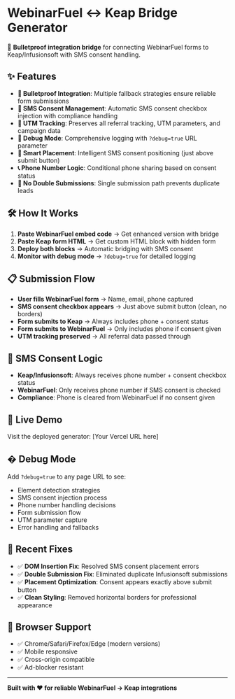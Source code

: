 # WebinarFuel ↔ Keap Bridge Generator

🚀 **Bulletproof integration bridge** for connecting WebinarFuel forms to Keap/Infusionsoft with SMS consent handling.

## ✨ Features

- **🔧 Bulletproof Integration**: Multiple fallback strategies ensure reliable form submissions
- **📱 SMS Consent Management**: Automatic SMS consent checkbox injection with compliance handling  
- **🎯 UTM Tracking**: Preserves all referral tracking, UTM parameters, and campaign data
- **🐛 Debug Mode**: Comprehensive logging with `?debug=true` URL parameter
- **🎨 Smart Placement**: Intelligent SMS consent positioning (just above submit button)
- **📞 Phone Number Logic**: Conditional phone sharing based on consent status
- **🚀 No Double Submissions**: Single submission path prevents duplicate leads

## 🛠️ How It Works

1. **Paste WebinarFuel embed code** → Get enhanced version with bridge
2. **Paste Keap form HTML** → Get custom HTML block with hidden form  
3. **Deploy both blocks** → Automatic bridging with SMS consent
4. **Monitor with debug mode** → `?debug=true` for detailed logging

## 📋 Submission Flow

- **User fills WebinarFuel form** → Name, email, phone captured
- **SMS consent checkbox appears** → Just above submit button (clean, no borders)
- **Form submits to Keap** → Always includes phone + consent status
- **Form submits to WebinarFuel** → Only includes phone if consent given
- **UTM tracking preserved** → All referral data passed through

## 🎯 SMS Consent Logic

- **Keap/Infusionsoft**: Always receives phone number + consent checkbox status
- **WebinarFuel**: Only receives phone number if SMS consent is checked
- **Compliance**: Phone is cleared from WebinarFuel if no consent given

## 🚀 Live Demo

Visit the deployed generator: [Your Vercel URL here]

## � Debug Mode

Add `?debug=true` to any page URL to see:
- Element detection strategies
- SMS consent injection process  
- Phone number handling decisions
- Form submission flow
- UTM parameter capture
- Error handling and fallbacks

## 🔧 Recent Fixes

- ✅ **DOM Insertion Fix**: Resolved SMS consent placement errors
- ✅ **Double Submission Fix**: Eliminated duplicate Infusionsoft submissions  
- ✅ **Placement Optimization**: Consent appears exactly above submit button
- ✅ **Clean Styling**: Removed horizontal borders for professional appearance

## 📱 Browser Support

- ✅ Chrome/Safari/Firefox/Edge (modern versions)
- ✅ Mobile responsive
- ✅ Cross-origin compatible
- ✅ Ad-blocker resistant

---

**Built with ❤️ for reliable WebinarFuel → Keap integrations**